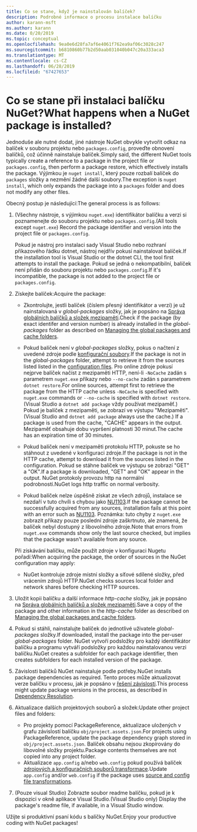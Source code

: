```yaml
---
title: Co se stane, když je nainstalován balíček?
description: Podrobné informace o procesu instalace balíčku
author: karann-msft
ms.author: karann
ms.date: 0/20/2019
ms.topic: conceptual
ms.openlocfilehash: 9ea0e6d28fa7af6e4061f762ea9af06c3028c247
ms.sourcegitcommit: b6810860b77b2d50aab031040b047c20a333aca3
ms.translationtype: MT
ms.contentlocale: cs-CZ
ms.lasthandoff: 06/28/2019
ms.locfileid: "67427653"
---
```

# <a name="what-happens-when-a-nuget-package-is-installed"></a><span data-ttu-id="7b327-103">Co se stane při instalaci balíčku NuGet?</span><span class="sxs-lookup"><span data-stu-id="7b327-103">What happens when a NuGet package is installed?</span></span>

<span data-ttu-id="7b327-104">Jednoduše ale nutné dodat, jiné nástroje NuGet obvykle vytvořit odkaz na balíček v souboru projektu nebo `packages.config`, proveďte obnovení balíčků, což účinně nainstaluje balíček.</span><span class="sxs-lookup"><span data-stu-id="7b327-104">Simply said, the different NuGet tools typically create a reference to a package in the project file or `packages.config`, then perform a package restore, which effectively installs the package.</span></span> <span data-ttu-id="7b327-105">Výjimkou je `nuget install`, který pouze rozbalí balíček do `packages` složky a nezmění žádné další soubory.</span><span class="sxs-lookup"><span data-stu-id="7b327-105">The exception is `nuget install`, which only expands the package into a `packages` folder and does not modify any other files.</span></span>

<span data-ttu-id="7b327-106">Obecný postup je následující:</span><span class="sxs-lookup"><span data-stu-id="7b327-106">The general process is as follows:</span></span>

1. <span data-ttu-id="7b327-107">(Všechny nástroje, s výjimkou `nuget.exe`) identifikátor balíčku a verzi si poznamenejte do souboru projektu nebo `packages.config`.</span><span class="sxs-lookup"><span data-stu-id="7b327-107">(All tools except `nuget.exe`) Record the package identifier and version into the project file or `packages.config`.</span></span>

   <span data-ttu-id="7b327-108">Pokud je nástroj pro instalaci sady Visual Studio nebo rozhraní příkazového řádku dotnet, nástroj nejdřív pokusí nainstalovat balíček.</span><span class="sxs-lookup"><span data-stu-id="7b327-108">If the installation tool is Visual Studio or the dotnet CLI, the tool first attempts to install the package.</span></span> <span data-ttu-id="7b327-109">Pokud se jedná o nekompatibilní, balíček není přidán do souboru projektu nebo `packages.config`.</span><span class="sxs-lookup"><span data-stu-id="7b327-109">If it's incompatible, the package is not added to the project file or `packages.config`.</span></span>

2. <span data-ttu-id="7b327-110">Získejte balíček:</span><span class="sxs-lookup"><span data-stu-id="7b327-110">Acquire the package:</span></span>
   - <span data-ttu-id="7b327-111">Zkontrolujte, jestli balíček (číslem přesný identifikátor a verzi) je už nainstalovaná v *global-packages* složky, jak je popsáno na [Správa globálních balíčků a složek mezipaměti](../consume-packages/managing-the-global-packages-and-cache-folders.md).</span><span class="sxs-lookup"><span data-stu-id="7b327-111">Check if the package (by exact identifer and version number) is already installed in the *global-packages* folder as described on [Managing the global packages and cache folders](../consume-packages/managing-the-global-packages-and-cache-folders.md).</span></span>

   - <span data-ttu-id="7b327-112">Pokud balíček není v *global-packages* složky, pokus o načtení z uvedené zdroje podle [konfigurační soubory](../consume-packages/Configuring-NuGet-Behavior.md).</span><span class="sxs-lookup"><span data-stu-id="7b327-112">If the package is not in the *global-packages* folder, attempt to retrieve it from the sources listed listed in the [configuration files](../consume-packages/Configuring-NuGet-Behavior.md).</span></span> <span data-ttu-id="7b327-113">Pro online zdroje pokusí nejprve balíček načíst z mezipaměti HTTP, není-li `-NoCache` zadán s parametrem `nuget.exe` příkazy nebo `--no-cache` zadán s parametrem `dotnet restore`.</span><span class="sxs-lookup"><span data-stu-id="7b327-113">For online sources, attempt first to retrieve the package from the HTTP cache unless `-NoCache` is specified with `nuget.exe` commands or `--no-cache` is specified with `dotnet restore`.</span></span> <span data-ttu-id="7b327-114">(Visual Studio a `dotnet add package` vždy používat mezipaměť.) Pokud je balíček z mezipaměti, se zobrazí ve výstupu "Mezipaměti".</span><span class="sxs-lookup"><span data-stu-id="7b327-114">(Visual Studio and `dotnet add package` always use the cache.) If a package is used from the cache, "CACHE" appears in the output.</span></span> <span data-ttu-id="7b327-115">Mezipaměť obsahuje dobu vypršení platnosti 30 minut.</span><span class="sxs-lookup"><span data-stu-id="7b327-115">The cache has an expiration time of 30 minutes.</span></span>

   - <span data-ttu-id="7b327-116">Pokud balíček není v mezipaměti protokolu HTTP, pokuste se ho stáhnout z uvedené v konfiguraci zdroje.</span><span class="sxs-lookup"><span data-stu-id="7b327-116">If the package is not in the HTTP cache, attempt to download it from the sources listed in the configuration.</span></span> <span data-ttu-id="7b327-117">Pokud se stáhne balíček ve výstupu se zobrazí "GET" a "OK".</span><span class="sxs-lookup"><span data-stu-id="7b327-117">If a package is downloaded, "GET" and "OK" appear in the output.</span></span> <span data-ttu-id="7b327-118">NuGet protokoly provozu http na normální podrobností.</span><span class="sxs-lookup"><span data-stu-id="7b327-118">NuGet logs http traffic on normal verbosity.</span></span>

   - <span data-ttu-id="7b327-119">Pokud balíček nelze úspěšně získat ze všech zdrojů, instalace se nezdaří v tuto chvíli s chybou jako [NU1103](../reference/errors-and-warnings/NU1103.md).</span><span class="sxs-lookup"><span data-stu-id="7b327-119">If the package cannot be successfully acquired from any sources, installation fails at this point with an error such as [NU1103](../reference/errors-and-warnings/NU1103.md).</span></span> <span data-ttu-id="7b327-120">Poznámka: tuto chyby z `nuget.exe` zobrazit příkazy pouze poslední zdroje zaškrtnuto, ale znamená, že balíček nebyl dostupný z libovolného zdroje.</span><span class="sxs-lookup"><span data-stu-id="7b327-120">Note that errors from `nuget.exe` commands show only the last source checked, but implies that the package wasn't available from any source.</span></span>

   <span data-ttu-id="7b327-121">Při získávání balíčku, může použít zdroje v konfiguraci Nugetu pořadí:</span><span class="sxs-lookup"><span data-stu-id="7b327-121">When acquiring the package, the order of sources in the NuGet configuration may apply:</span></span>

   - <span data-ttu-id="7b327-122">NuGet kontroluje zdroje místní složky a síťové sdílené složky, před vrácením zdrojů HTTP.</span><span class="sxs-lookup"><span data-stu-id="7b327-122">NuGet checks sources local folder and network shares before checking HTTP sources.</span></span>

3. <span data-ttu-id="7b327-123">Uložit kopii balíčku a další informace *http-cache* složky, jak je popsáno na [Správa globálních balíčků a složek mezipaměti](../consume-packages/managing-the-global-packages-and-cache-folders.md).</span><span class="sxs-lookup"><span data-stu-id="7b327-123">Save a copy of the package and other information in the *http-cache* folder as described on [Managing the global packages and cache folders](../consume-packages/managing-the-global-packages-and-cache-folders.md).</span></span>

4. <span data-ttu-id="7b327-124">Pokud si stáhli, nainstalujte balíček do jednotlivé uživatele *global-packages* složky.</span><span class="sxs-lookup"><span data-stu-id="7b327-124">If downloaded, install the package into the per-user *global-packages* folder.</span></span> <span data-ttu-id="7b327-125">NuGet vytvoří podsložky pro každý identifikátor balíčku a programu vytváří podsložky pro každou nainstalovanou verzi balíčku.</span><span class="sxs-lookup"><span data-stu-id="7b327-125">NuGet creates a subfolder for each package identifier, then creates subfolders for each installed version of the package.</span></span>

5. <span data-ttu-id="7b327-126">Závislosti balíčků NuGet nainstaluje podle potřeby.</span><span class="sxs-lookup"><span data-stu-id="7b327-126">NuGet installs package dependencies as required.</span></span> <span data-ttu-id="7b327-127">Tento proces může aktualizovat verze balíčku v procesu, jak je popsáno v [řešení závislostí](../consume-packages/dependency-resolution.md).</span><span class="sxs-lookup"><span data-stu-id="7b327-127">This process might update package versions in the process, as described in [Dependency Resolution](../consume-packages/dependency-resolution.md).</span></span>

6. <span data-ttu-id="7b327-128">Aktualizace dalších projektových souborů a složek:</span><span class="sxs-lookup"><span data-stu-id="7b327-128">Update other project files and folders:</span></span>

    - <span data-ttu-id="7b327-129">Pro projekty pomocí PackageReference, aktualizace uložených v grafu závislostí balíčku `obj/project.assets.json`.</span><span class="sxs-lookup"><span data-stu-id="7b327-129">For projects using PackageReference, update the package dependency graph stored in `obj/project.assets.json`.</span></span> <span data-ttu-id="7b327-130">Balíček obsahu nejsou zkopírovány do libovolné složky projektu.</span><span class="sxs-lookup"><span data-stu-id="7b327-130">Package contents themselves are not copied into any project folder.</span></span>
    - <span data-ttu-id="7b327-131">Aktualizace `app.config` a/nebo `web.config` pokud používá balíček [zdrojových a konfiguračních souborů transformace](../create-packages/source-and-config-file-transformations.md).</span><span class="sxs-lookup"><span data-stu-id="7b327-131">Update `app.config` and/or `web.config` if the package uses [source and config file transformations](../create-packages/source-and-config-file-transformations.md).</span></span>

7. <span data-ttu-id="7b327-132">(Pouze visual Studio) Zobrazte soubor readme balíčku, pokud je k dispozici v okně aplikace Visual Studio.</span><span class="sxs-lookup"><span data-stu-id="7b327-132">(Visual Studio only) Display the package's readme file, if available, in a Visual Studio window.</span></span>

<span data-ttu-id="7b327-133">Užijte si produktivní psaní kódu s balíčky NuGet.</span><span class="sxs-lookup"><span data-stu-id="7b327-133">Enjoy your productive coding with NuGet packages!</span></span>
